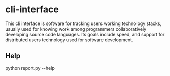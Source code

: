 # cli-interface

This cli interface is software for tracking users working technology stacks, usually used for knowing work among programmers collaboratively developing source code languages. Its goals include speed, and support for distributed users technology used for software development.

Help
-----
python report.py  --help

